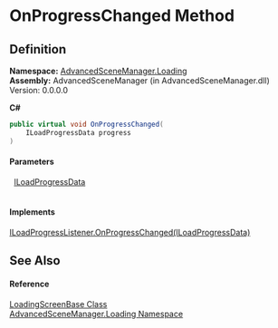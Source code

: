 # OnProgressChanged Method




## Definition
**Namespace:** <a href="N_AdvancedSceneManager_Loading">AdvancedSceneManager.Loading</a>  
**Assembly:** AdvancedSceneManager (in AdvancedSceneManager.dll) Version: 0.0.0.0

**C#**
``` C#
public virtual void OnProgressChanged(
	ILoadProgressData progress
)
```



#### Parameters
<dl><dt>  <a href="T_AdvancedSceneManager_Loading_ILoadProgressData">ILoadProgressData</a></dt><dd> </dd></dl>

#### Implements
<a href="M_AdvancedSceneManager_Loading_ILoadProgressListener_OnProgressChanged">ILoadProgressListener.OnProgressChanged(ILoadProgressData)</a>  


## See Also


#### Reference
<a href="T_AdvancedSceneManager_Loading_LoadingScreenBase">LoadingScreenBase Class</a>  
<a href="N_AdvancedSceneManager_Loading">AdvancedSceneManager.Loading Namespace</a>  
